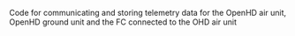 Code for communicating and storing telemetry data for the OpenHD air unit, OpenHD ground unit and the FC connected to the OHD air unit
